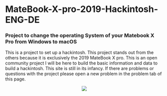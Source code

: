 # MateBook-X-pro-2019-Hackintosh-ENG-DE

### Project to change the operating System of your Matebook X Pro from Windows to macOS

This is a project to set up a hackintosh. This project stands out from the others because it is exclusively the 2019 MateBook X pro. This is an open community project I will be here to build the basic information and data to build a hackintosh. This site is still in its infancy. If there are problems or questions with the project please open a new problem in the problem tab of this page.
<p align="center">
<img src="https://icdn3.digitaltrends.com/image/huawei-matebook-x-pro-2019-1200x630-c-ar1.91.jpg"
</p>
